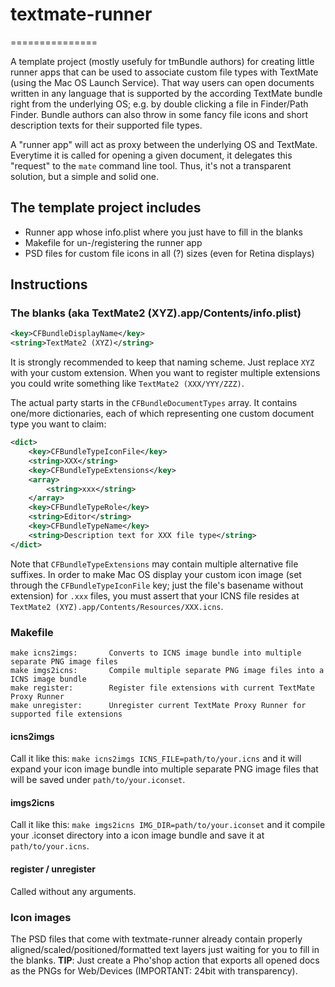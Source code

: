 # textmate-runner
===============

A template project (mostly usefuly for tmBundle authors) for creating little runner apps that can be used to associate custom file types with TextMate (using the Mac OS Launch Service). That way users can open documents written in any language that is supported by the according TextMate bundle right from the underlying OS; e.g. by double clicking a file in Finder/Path Finder. Bundle authors can also throw in some fancy file icons and short description texts for their supported file types.

A "runner app" will act as proxy between the underlying OS and TextMate. Everytime it is called for opening a given document, it delegates this "request" to the `mate` command line tool. Thus, it's not a transparent solution, but a simple and solid one.

## The template project includes

+ Runner app whose info.plist where you just have to fill in the blanks
+ Makefile for un-/registering the runner app
+ PSD files for custom file icons in all (?) sizes (even for Retina displays)

## Instructions

### The blanks (aka TextMate2 (XYZ).app/Contents/info.plist)

```xml
<key>CFBundleDisplayName</key>
<string>TextMate2 (XYZ)</string>
```

It is strongly recommended to keep that naming scheme. Just replace `XYZ` with your custom extension. When you want to register multiple extensions you could write something like `TextMate2 (XXX/YYY/ZZZ)`.

The actual party starts in the `CFBundleDocumentTypes` array. It contains one/more dictionaries, each of which representing one custom document type you want to claim:

```xml
<dict>
	<key>CFBundleTypeIconFile</key>
	<string>XXX</string>
	<key>CFBundleTypeExtensions</key>
	<array>
		<string>xxx</string>
	</array>
	<key>CFBundleTypeRole</key>
	<string>Editor</string>
	<key>CFBundleTypeName</key>
	<string>Description text for XXX file type</string>
</dict>
```

Note that `CFBundleTypeExtensions` may contain multiple alternative file suffixes. In order to make Mac OS display your custom icon image (set through the `CFBundleTypeIconFile` key; just the file's basename without extension) for `.xxx` files, you must assert that your ICNS file resides at `TextMate2 (XYZ).app/Contents/Resources/XXX.icns`.

### Makefile

```
make icns2imgs:       Converts to ICNS image bundle into multiple separate PNG image files
make imgs2icns:       Compile multiple separate PNG image files into a ICNS image bundle
make register:        Register file extensions with current TextMate Proxy Runner
make unregister:      Unregister current TextMate Proxy Runner for supported file extensions
```

#### icns2imgs

Call it like this: `make icns2imgs ICNS_FILE=path/to/your.icns` and it will expand your icon image bundle into multiple separate PNG image files that will be saved under `path/to/your.iconset`.

#### imgs2icns

Call it like this: `make imgs2icns IMG_DIR=path/to/your.iconset` and it compile your .iconset directory into a icon image bundle and save it at `path/to/your.icns`.

#### register / unregister

Called without any arguments. 

### Icon images

The PSD files that come with textmate-runner already contain properly aligned/scaled/positioned/formatted text layers just waiting for you to fill in the blanks. __TIP__: Just create a Pho'shop action that exports all opened docs as the PNGs for Web/Devices (IMPORTANT: 24bit with transparency).